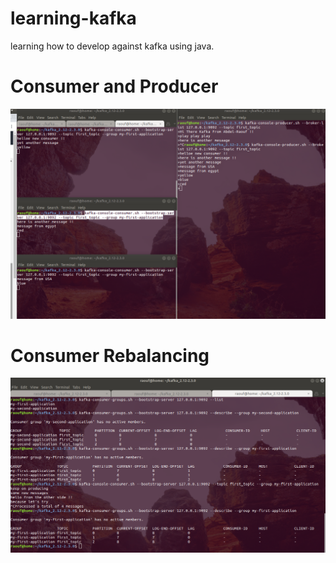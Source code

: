 # learning-kafka
learning how to develop against kafka using java.
# Consumer and Producer
![App look](https://github.com/Abdel-Raouf/learning-kafka/blob/master/images/Screenshot%20from%202019-10-02%2011-58-07.png)
# Consumer Rebalancing 
![App look](https://github.com/Abdel-Raouf/learning-kafka/blob/master/images/Screenshot%20from%202019-10-02%2012-22-56.png)
